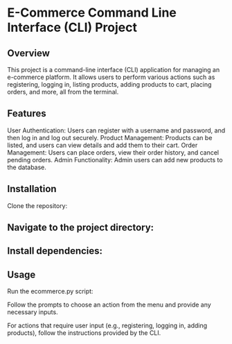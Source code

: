 # E-Commerce Command Line Interface (CLI) Project

## Overview
This project is a command-line interface (CLI) application for managing an e-commerce platform. It allows users to perform various actions such as registering, logging in, listing products, adding products to cart, placing orders, and more, all from the terminal.

## Features
User Authentication: Users can register with a username and password, and then log in and log out securely.
Product Management: Products can be listed, and users can view details and add them to their cart.
Order Management: Users can place orders, view their order history, and cancel pending orders.
Admin Functionality: Admin users can add new products to the database.

## Installation
Clone the repository:

## Navigate to the project directory:

## Install dependencies:

## Usage
Run the ecommerce.py script:

Follow the prompts to choose an action from the menu and provide any necessary inputs.

For actions that require user input (e.g., registering, logging in, adding products), follow the instructions provided by the CLI.

##
